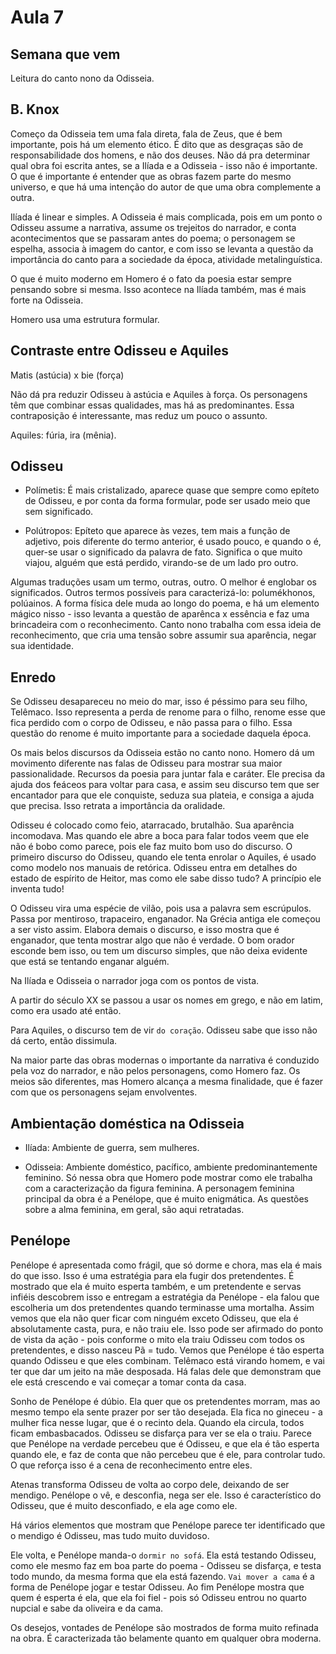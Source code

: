 Aula 7
======

Semana que vem
--------------

Leitura do canto nono da Odisseia.

B. Knox
-------

Começo da Odisseia tem uma fala direta, fala de Zeus, que é bem importante, pois há um elemento ético. É dito que as desgraças são de responsabilidade dos homens, e não dos deuses. Não dá pra determinar qual obra foi escrita antes, se a Ilíada e a Odisseia - isso não é importante. O que é importante é entender que as obras fazem parte do mesmo universo, e que há uma intenção do autor de que uma obra complemente a outra.

Ilíada é linear e simples. A Odisseia é mais complicada, pois em um ponto o Odisseu assume a narrativa, assume os trejeitos do narrador, e conta acontecimentos que se passaram antes do poema; o personagem se espelha, associa à imagem do cantor, e com isso se levanta a questão da importância do canto para a sociedade da época, atividade metalinguística.

O que é muito moderno em Homero é o fato da poesia estar sempre pensando sobre si mesma. Isso acontece na Ilíada também, mas é mais forte na Odisseia.

Homero usa uma estrutura formular.

Contraste entre Odisseu e Aquiles
---------------------------------

Matis (astúcia) x bie (força)

Não dá pra reduzir Odisseu à astúcia e Aquiles à força. Os personagens têm que combinar essas qualidades, mas há as predominantes. Essa contraposição é interessante, mas reduz um pouco o assunto.

Aquiles: fúria, ira (mênia).

Odisseu
-------

- Polímetis: É mais cristalizado, aparece quase que sempre como epíteto de Odisseu, e por conta da forma formular, pode ser usado meio que sem significado.

- Polútropos: Epíteto que aparece às vezes, tem mais a função de adjetivo, pois diferente do termo anterior, é usado pouco, e quando o é, quer-se usar o significado da palavra de fato. Significa o que muito viajou, alguém que está perdido, virando-se de um lado pro outro.

Algumas traduções usam um termo, outras, outro. O melhor é englobar os significados. Outros termos possíveis para caracterizá-lo: polumékhonos, polúainos. A forma física dele muda ao longo do poema, e há um elemento mágico nisso - isso levanta a questão de aparênca x essência e faz uma brincadeira com o reconhecimento. Canto nono trabalha com essa ideia de reconhecimento, que cria uma tensão sobre assumir sua aparência, negar sua identidade.

Enredo
------

Se Odisseu desapareceu no meio do mar, isso é péssimo para seu filho, Telêmaco. Isso representa a perda de renome para o filho, renome esse que fica perdido com o corpo de Odisseu, e não passa para o filho. Essa questão do renome é muito importante para a sociedade daquela época.

Os mais belos discursos da Odisseia estão no canto nono. Homero dá um movimento diferente nas falas de Odisseu para mostrar sua maior passionalidade. Recursos da poesia para juntar fala e caráter. Ele precisa da ajuda dos feáceos para voltar para casa, e assim seu discurso tem que ser encantador para que ele conquiste, seduza sua plateia, e consiga a ajuda que precisa. Isso retrata a importância da oralidade.

Odisseu é colocado como feio, atarracado, brutalhão. Sua aparência incomodava. Mas quando ele abre a boca para falar todos veem que ele não é bobo como parece, pois ele faz muito bom uso do discurso. O primeiro discurso do Odisseu, quando ele tenta enrolar o Aquiles, é usado como modelo nos manuais de retórica. Odisseu entra em detalhes do estado de espírito de Heitor, mas como ele sabe disso tudo? A princípio ele inventa tudo!

O Odisseu vira uma espécie de vilão, pois usa a palavra sem escrúpulos. Passa por mentiroso, trapaceiro, enganador. Na Grécia antiga ele começou a ser visto assim. Elabora demais o discurso, e isso mostra que é enganador, que tenta mostrar algo que não é verdade. O bom orador esconde bem isso, ou tem um discurso simples, que não deixa evidente que está se tentando enganar alguém.

Na Ilíada e Odisseia o narrador joga com os pontos de vista.

A partir do século XX se passou a usar os nomes em grego, e não em latim, como era usado até então.

Para Aquiles, o discurso tem de vir `do coração`. Odisseu sabe que isso não dá certo, então dissimula.

Na maior parte das obras modernas o importante da narrativa é conduzido pela voz do narrador, e não pelos personagens, como Homero faz. Os meios são diferentes, mas Homero alcança a mesma finalidade, que é fazer com que os personagens sejam envolventes.

Ambientação doméstica na Odisseia
---------------------------------

- Ilíada: Ambiente de guerra, sem mulheres.

- Odisseia: Ambiente doméstico, pacífico, ambiente predominantemente feminino. Só nessa obra que Homero pode mostrar como ele trabalha com a caracterização da figura feminina. A personagem feminina principal da obra é a Penélope, que é muito enigmática. As questões sobre a alma feminina, em geral, são aqui retratadas.

Penélope
--------

Penélope é apresentada como frágil, que só dorme e chora, mas ela é mais do que isso. Isso é uma estratégia para ela fugir dos pretendentes. É mostrado que ela é muito esperta também, e um pretendente e servas infiéis descobrem isso e entregam a estratégia da Penélope - ela falou que escolheria um dos pretendentes quando terminasse uma mortalha. Assim vemos que ela não quer ficar com ninguém exceto Odisseu, que ela é absolutamente casta, pura, e não traiu ele. Isso pode ser afirmado do ponto de vista da ação - pois conforme o mito ela traiu Odisseu com todos os pretendentes, e disso nasceu Pã = tudo. Vemos que Penélope é tão esperta quando Odisseu e que eles combinam. Telêmaco está virando homem, e vai ter que dar um jeito na mãe desposada. Há falas dele que demonstram que ele está crescendo e vai começar a tomar conta da casa.

Sonho de Penélope é dúbio. Ela quer que os pretendentes morram, mas ao mesmo tempo ela sente prazer por ser tão desejada. Ela fica no gineceu - a mulher fica nesse lugar, que é o recinto dela. Quando ela circula, todos ficam embasbacados. Odisseu se disfarça para ver se ela o traiu. Parece que Penélope na verdade percebeu que é Odisseu, e que ela é tão esperta quando ele, e faz de conta que não percebeu que é ele, para controlar tudo. O que reforça isso é a cena de reconhecimento entre eles.

Atenas transforma Odisseu de volta ao corpo dele, deixando de ser mendigo. Penélope o vê, e desconfia, nega ser ele. Isso é característico do Odisseu, que é muito desconfiado, e ela age como ele.

Há vários elementos que mostram que Penélope parece ter identificado que o mendigo é Odisseu, mas tudo muito duvidoso.

Ele volta, e Penélope manda-o `dormir no sofá`. Ela está testando Odisseu, como ele mesmo faz em boa parte do poema - Odisseu se disfarça, e testa todo mundo, da mesma forma que ela está fazendo. `Vai mover a cama` é a forma de Penélope jogar e testar Odisseu. Ao fim Penélope mostra que quem é esperta é ela, que ela foi fiel - pois só Odisseu entrou no quarto nupcial e sabe da oliveira e da cama.

Os desejos, vontades de Penélope são mostrados de forma muito refinada na obra. É caracterizada tão belamente quanto em qualquer obra moderna.
